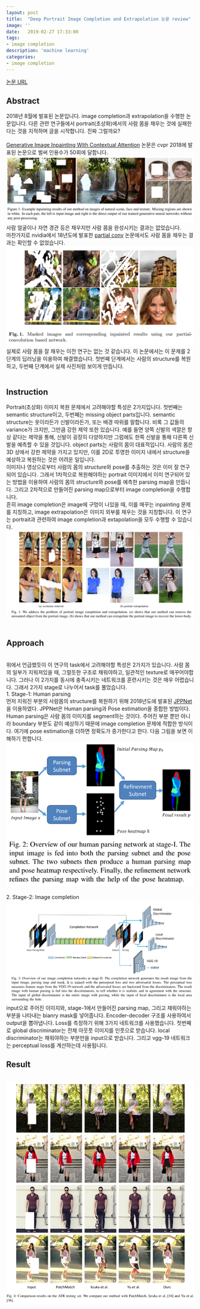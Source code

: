 ```yaml
---
layout: post
title:  "Deep Portrait Image Completion and Extrapolation 논문 review"
image: ''
date:   2019-02-27 17:33:00
tags:
- image completion
description: 'machine learning'
categories:
- image completion
---
```


<p class="music-read"><a href="https://arxiv.org/abs/1808.07757">논문 URL</a></p>

## Abstract

2018년 8월에 발표된 논문입니다. image completion과 extrapolation을 수행한 논문입니다. 다른 관련 연구들에서 portrait(초상화)에서의 사람 몸을 채우는 것에 실패한다는 것을 지적하며 글을 시작합니다. 진짜 그럴까요? <br>
<br>
<a href="http://openaccess.thecvf.com/content_cvpr_2018/html/Yu_Generative_Image_Inpainting_CVPR_2018_paper.html">Generative Image Inpainting With Contextual Attention</a> 논문은 cvpr 2018에 발표된 논문으로 벌써 인용수가 50회에 달합니다. 
<br>
<img src="/assets/img/portrait-image/K-001.png">
<br>
사람 얼굴이나 자연 경관 등은 채우지만 사람 몸을 완성시키는 결과는 없었습니다.
<br>
마찬가지로 nvidia에서 18년도에 발표한 <a href="http://openaccess.thecvf.com/content_ECCV_2018/html/Guilin_Liu_Image_Inpainting_for_ECCV_2018_paper.html">partial conv</a> 논문에서도 사람 몸을 채우는 결과는 확인할 수 없었습니다.
<img src="/assets/img/portrait-image/K-002.png">
<br>
실제로 사람 몸을 잘 채우는 이전 연구는 없는 것 같습니다. 이 논문에서는 이 문제를 2 단계의 딥러닝을 이용하여 해결했습니다. 첫번째 단계에서는 사람의 structure를 복원하고, 두번째 단계에서 실제 사진처럼 보이게 만듭니다. 
<br><br>

## Instruction

Portrait(초상화) 이미지 복원 문제에서 고려해야할 특성은 2가지입니다. 첫번째는 semantic structure이고, 두번째는 missing object parts입니다. semantic structure는 옷이라든가 신발이라든가, 또는 배경 따위를 말합니다. 비록 그 값들의 variance가 크지만, 그만큼 강한 제약 또한 있습니다. 예를 들면 양쪽 신발의 색깔은
항상 같다는 제약을 통해, 신발이 굉장히 다양하지만 그럼에도 한쪽 신발을 통해 다른쪽 신발을 예측할 수 있을 것입니다. object parts는 사람의 몸이 대표적입니다. 사람의 몸은 3D 상에서 강한 제약을 가지고 있지만, 이를 2D로 투영한 이미지 내에서 structure을 예상하고 복원하는 것은 어려운 일입니다.
<br>
이미지나 영상으로부터 사람의 몸의 structure와 pose를 추출하는 것은 이미 잘 연구되어 있습니다. 그래서 1차적으로 복원해야하는 portrait 이미지에서 이미 연구되어 있는 방법을 이용하여 사람의 몸의 structure와 pose를 예측한 parsing map을 만듭니다. 그리고 2차적으로 만들어진 parsing map으로부터 image completion을 수행합니다.
<br>
흔히 image completion은 image에 구멍이 나있을 때, 이를 매꾸는 inpainting 문제를 지칭하고, image extrapolation은 이미지 외부를 채우는 것을 지칭합니다. 이 연구는 portrait과 관련하여 image completion과 extapolation을 모두 수행할 수 있습니다.
<img src="/assets/img/portrait-image/K-003.png">
<br>
<br>
## Approach
<br>
위에서 언급했듯이 이 연구의 task에서 고려해야할 특성은 2가지가 있습니다. 사람 몸의 일부가 지워져있을 때, 그럴듯한 구조로 채워야하고, 일관적인 texture로 매꾸어야합니다. 그러나 이 2가지를 동시에 충족시키는 네트워크를 훈련시키는 것은 매우 어렵습니다. 그래서 2가지 stage로 나누어서 task를 풀었습니다.
<br>
1. Stage-1: Human parsing

<br>
먼저 지워진 부분의 사람몸의 structure를 복원하기 위해 2018년도에 발표된 <a href="https://arxiv.org/abs/1804.01984">JPPNet</a>을 이용하였다. JPPNet은 Human parsing과 Pose estimation을 종합한 방법이다. Human parsing은 사람 몸의 이미지를 segment하는 것이다. 주어진 부분 뿐만 아니라 boundary
부분도 같이 예상하기 때문에 image completion 문제에 적합한 방식이다. 여기에 pose estimation을 더하면 정확도가 증가한다고 한다. 다음 그림을 보면 이해하기 편합니다.
<img src="/assets/img/portrait-image/K-004.png">
<br>
<br>
2. Stage-2: Image completion

<br>
<img src="/assets/img/portrait-image/K-005.png">
<br>
input으로 주어진 이미지와, stage-1에서 만들어진 parsing map, 그리고 채워야하는 부분을 나타내는 bianry mask를 넣어줍니다. Encoder-decoder 구조를 사용하여서 output을 뽑아냅니다. Loss를 측정하기 위해 3가지 네트워크를 사용했습니다. 첫번째로 global discriminator는 전체 아웃풋 이미지를 인풋으로 받습니다.
local discriminator는 채워야하는 부분만을 input으로 받습니다. 그리고 vgg-19 네트워크는 perceptual loss를 계산하는데 사용됩니다.

## Result

<br>
<img src="/assets/img/portrait-image/K-006.png">